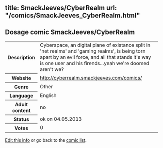 title: SmackJeeves/CyberRealm
url: "/comics/SmackJeeves_CyberRealm.html"
---
Dosage comic SmackJeeves/CyberRealm
-----------------------------------------

<p id="msg"></p>
<script type="text/javascript">
if (window.location.search === '?edit_info_mail=sent_ok') {
  var elem = document.getElementById("msg");
  elem.innerHTML = 'Edited information sucessfully sent for review, which is usually done daily. Thanks!';
  elem.className = 'ok';
}
</script>
<table class="comicinfo">
<tr>
<th>Description</th><td>Cyberspace, an digital plane of existance split in 'net realms' and 'gaming realms', is being torn apart by an evil force, and all that stands it's way is one user and his firends...yeah we're doomed aren't we?</td>
</tr>
<tr>
<th>Website</th><td><a href="http://cyberrealm.smackjeeves.com/comics/">http://cyberrealm.smackjeeves.com/comics/</a></td>
</tr>
<tr>
<th>Genre</th><td>Other</td>
</tr>
<tr>
<th>Language</th><td>English</td>
</tr>
<tr>
<th>Adult content</th><td>no</td>
</tr>
<tr>
<th>Status</th><td>ok on 04.05.2013</td>
</tr>
<tr>
<th>Votes</th><td>0</td>
</tr>
</table>

[Edit this info](SmackJeeves_CyberRealm_edit.html) or go back to the [comic list](../comic-index.html).
